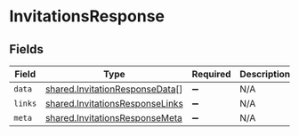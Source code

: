 # InvitationsResponse


## Fields

| Field                                                                              | Type                                                                               | Required                                                                           | Description                                                                        |
| ---------------------------------------------------------------------------------- | ---------------------------------------------------------------------------------- | ---------------------------------------------------------------------------------- | ---------------------------------------------------------------------------------- |
| `data`                                                                             | [shared.InvitationResponseData](../../models/shared/invitationresponsedata.md)[]   | :heavy_minus_sign:                                                                 | N/A                                                                                |
| `links`                                                                            | [shared.InvitationsResponseLinks](../../models/shared/invitationsresponselinks.md) | :heavy_minus_sign:                                                                 | N/A                                                                                |
| `meta`                                                                             | [shared.InvitationsResponseMeta](../../models/shared/invitationsresponsemeta.md)   | :heavy_minus_sign:                                                                 | N/A                                                                                |